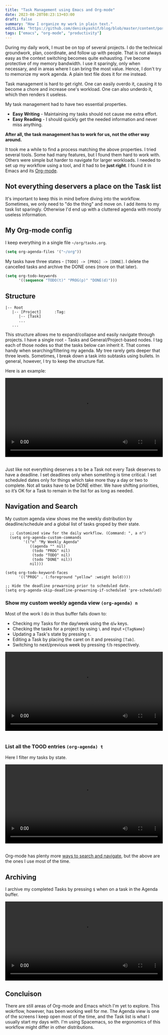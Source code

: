 ```yaml
---
title: "Task Management using Emacs and Org-mode"
date: 2023-08-28T08:23:13+03:00
draft: false
summary: "How I organize my work in plain text."
editLink: "https://github.com/deniskyashif/blog/blob/master/content/posts/2023-08-28-my-org-mode-workflow.md"
tags: ["emacs", "org-mode", "productivity"]
---
```


During my daily work, I must be on top of several projects. I do the technical groundwork, plan, coordinate, and follow up with people. That is not always easy as the context switching becomes quite exhausting. I've become protective of my memory bandwidth. I use it sparingly, only when necessary, and in areas where I can bring the most value. Hence, I don't try to memorize my work agenda. A plain text file does it for me instead.

Task management is hard to get right. One can easily overdo it, causing it to become a chore and increase one's workload. One can also underdo it, which then renders it useless.

My task management had to have two essential properties.

- __Easy Writing__ - Maintaining my tasks should not cause me extra effort.
- __Easy Reading__ - I should quickly get the needed information and never miss anything.

__After all, the task management has to work for us, not the other way around.__

It took me a while to find a process matching the above properties. I tried several tools. Some had many features, but I found them hard to work with. Others were simple but harder to navigate for larger workloads. I needed to set up my workflow using a tool, and it had to be __just right__. I found it in Emacs and its [Org-mode](https://orgmode.org).

## Not everything deservers a place on the Task list

It's important to keep this in mind before diving into the workflow. Sometimes, we only need to "do the thing" and move on. I add items to my task list sparingly. Otherwise I'd end up with a cluttered agenda with mostly useless information.

## My Org-mode config

I keep everything in a single file `~/org/tasks.org`.

```lisp
(setq org-agenda-files '("~/org"))
```

My tasks have three states - `[TODO] -> [PROG] -> [DONE]`. I delete the cancelled tasks and archive the DONE ones (more on that later).

```lisp
(setq org-todo-keywords
      '((sequence "TODO(t)" "PROG(p)" "DONE(d)")))
```

## Structure

```
|-- Root
   |-- [Project]      :Tag:
      |-- [Task]
      ...
   ...
```

This structure allows me to expand/collapse and easily navigate through projects. I have a single root - Tasks and General/Project-based nodes. I tag each of those nodes so that the tasks below can inherit it. That comes handy when searching/filtering my agenda. My tree rarely gets deeper that three levels. Sometimes, I break down a task into subtasks using bullets. In general, however, I try to keep the structure flat.

Here is an example:

<div>
  <video width="100%" controls src="/images/posts/2023-08-28-my-org-mode-workflow/tasks_org.mov" />
</div>
<br />

Just like not everything deserves a to be a Task not every Task deserves to have a deadline. I set deadlines only when sometihng is time critical. I set scheduled dates only for things which take more thay a day or two to complete. Not all tasks have to be DONE either. We have shifting priorities, so it’s OK for a Task to remain in the list for as long as needed.

## Navigation and Search

My custom agenda view shows me the weekly distribution by deadline/schedule and a global list of tasks groped by their state.

```elisp
  ;; Customized view for the daily workflow. (Command: ", a n")
  (setq org-agenda-custom-commands
        '(("n" "My Weekly Agenda"
           ((agenda "" nil)
            (todo "PROG" nil)
            (todo "TODO" nil)
            (todo "DONE" nil))
           nil)))

(setq org-todo-keyword-faces
      '(("PROG" . (:foreground "yellow" :weight bold))))

;; Hide the deadline prewarning prior to scheduled date.
(setq org-agenda-skip-deadline-prewarning-if-scheduled 'pre-scheduled)
```

### Show my custom weekly agenda view `(org-agenda) n`

Most of the work I do in thus buffer falls down to:

- Checking my Tasks for the day/week using the `d`/`w` keys.
- Checking the tasks for a project by  using `\` and input `+{TagName}`
- Updating a Task's state by pressing `t`.
- Editing a Task by placing the caret on it and pressing `[Tab]`.
- Switching to next/previous week by pressing `f`/`b` respectively.

<div>
  <video width="100%" controls src="/images/posts/2023-08-28-my-org-mode-workflow/agenda-view-week.mov" />
</div>
<br />

### List all the TOOD entries `(org-agenda) t`

Here I filter my tasks by state.

<div>
  <video width="100%" controls src="/images/posts/2023-08-28-my-org-mode-workflow/agenda-view-state.mov" />
</div>
<br />

Org-mode has plenty more [ways to search and navigate](https://orgmode.org/worg/org-tutorials/advanced-searching.html), but the above are the ones I use most of the time.

## Archiving

I archive my completed Tasks by pressing `$` when on a task in the Agenda buffer.

<div>
  <video width="100%" controls src="/images/posts/2023-08-28-my-org-mode-workflow/archive.mov" />
</div>

## Concluison

There are still areas of Org-mode and Emacs which I'm yet to explore. This wokrflow, however, has been working well for me. The Agenda view is one of the screens I keep open most of the time, and the Task list is what I usually start my days with. I'm using Spacemacs, so the ergonomics of this workflow might differ in other distributions.
